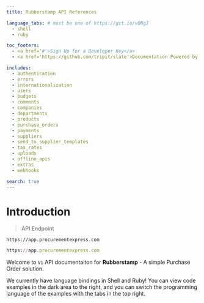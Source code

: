 ```yaml
---
title: Rubberstamp API References

language_tabs: # must be one of https://git.io/vQNgJ
  - shell
  - ruby

toc_footers:
  - <a href='#'>Sign Up for a Developer Key</a>
  - <a href='https://github.com/tripit/slate'>Documentation Powered by Slate</a>

includes:
  - authentication
  - errors
  - internationalization
  - users
  - budgets
  - comments
  - companies
  - departments
  - products
  - purchase_orders
  - payments
  - suppliers
  - send_to_supplier_templates
  - tax_rates
  - uploads
  - offline_apis
  - extras
  - webhooks

search: true
---
```


# Introduction

> API Endpoint

```shell
https://app.procurementexpress.com
```

```ruby
https://app.procurementexpress.com
```

Welcome to `V1` API documentaiton for **Rubberstamp** - A simple Purchase Order solution.

We currently have language bindings in Shell and Ruby! You can view code examples in the dark area to the right, and you can switch the programming language of the examples with the tabs in the top right.
